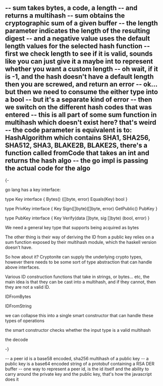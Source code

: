 -- sum takes bytes, a code, a length
-- and returns a multihash
-- sum obtains the cryptographic sum of a given buffer
-- the length parameter indicates the length of the resulting digest
-- and a negative value uses the default length values for the selected hash function
-- first we check length to see if it is valid, sounds like you can just give it a maybe int to represent whether you want a custom length
-- oh wait, if it is -1, and the hash doesn't have a default length then you are screwed, and return an error
-- ok... but then we need to consume the either type into a bool
-- but it's a separate kind of error
-- then we switch on the different hash codes that was entered
-- this is all part of some sum function in multihash which doesn't exist here? that's weird
-- the code parameter is equivalent is to: HashAlgorithm which contains SHA1, SHA256, SHA512, SHA3, BLAKE2B, BLAKE2S, there's a function called fromCode that takes an int and returns the hash algo
-- the go impl is passing the actual code for the algo
-- 


{-

go lang has a key interface:

type Key interface {
  Bytes() ([]byte, error)
  Equals(Key) bool
}

type PrivKey interface {
  Key
  Sign([]byte)([]byte, error)
  GetPublic() PubKey
}

type PubKey interface {
  Key
  Verify(data []byte, sig []byte) (bool, error)
}

We need a general key type that supports being acquired as bytes

The other thing is their way of deriving the ID from a public key relies on a sum function exposed by their multihash module, which the haskell version doesn't have.

So how about it? Cryptonite can supply the underlying crypto types, however there needs to be some sort of type abstraction that can handle above interfaces.

Various ID construction functions that take in strings, or bytes... etc, the main idea is that they can be cast into a multihash, and if they cannot, then they are not a valid ID.

IDFromBytes

IDFromString

we can collapse this into a single smart constructor that can handle these types of operations

the smart constructor checks whether the input type is a valid multihash

the decode

-}

-- a peer id is a base58 encoded, sha256 multihash of a public key
-- a public key is a base64 encoded string of a protobuf containing a RSA DER buffer
-- one way to represent a peer id, is the id itself and the ability to carry around the private key and the public key, that's how the javascript does it
